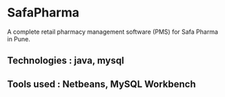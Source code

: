 # SafaPharma
A complete retail pharmacy management software (PMS) for Safa Pharma in Pune.

## Technologies : java, mysql 
## Tools used : Netbeans, MySQL Workbench 
